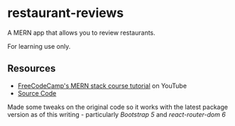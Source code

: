 # restaurant-reviews
A MERN app that allows you to review restaurants.

For learning use only.

## Resources
- [FreeCodeCamp's MERN stack course tutorial](https://youtu.be/mrHNSanmqQ4) on YouTube
- [Source Code](https://github.com/beaucarnes/restaurant-reviews)

Made some tweaks on the original code so it works with the latest package version as of this writing - particularly *Bootstrap 5* and *react-router-dom 6*

